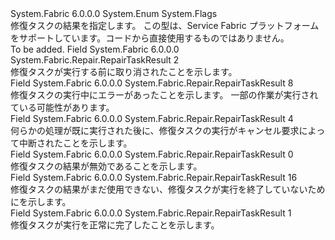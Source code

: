 <Type Name="RepairTaskResult" FullName="System.Fabric.Repair.RepairTaskResult">
  <TypeSignature Language="C#" Value="public enum RepairTaskResult" />
  <TypeSignature Language="ILAsm" Value=".class public auto ansi sealed RepairTaskResult extends System.Enum" />
  <TypeSignature Language="DocId" Value="T:System.Fabric.Repair.RepairTaskResult" />
  <TypeSignature Language="VB.NET" Value="Public Enum RepairTaskResult" />
  <TypeSignature Language="F#" Value="type RepairTaskResult = " />
  <AssemblyInfo>
    <AssemblyName>System.Fabric</AssemblyName>
    <AssemblyVersion>6.0.0.0</AssemblyVersion>
  </AssemblyInfo>
  <Base>
    <BaseTypeName>System.Enum</BaseTypeName>
  </Base>
  <Attributes>
    <Attribute>
      <AttributeName>System.Flags</AttributeName>
    </Attribute>
  </Attributes>
  <Docs>
    <summary>
      <para>修復タスクの結果を指定します。</para>
      <para>この型は、Service Fabric プラットフォームをサポートしています。コードから直接使用するものではありません。</para>
    </summary>
    <remarks>To be added.</remarks>
  </Docs>
  <Members>
    <Member MemberName="Cancelled">
      <MemberSignature Language="C#" Value="Cancelled" />
      <MemberSignature Language="ILAsm" Value=".field public static literal valuetype System.Fabric.Repair.RepairTaskResult Cancelled = int32(2)" />
      <MemberSignature Language="DocId" Value="F:System.Fabric.Repair.RepairTaskResult.Cancelled" />
      <MemberSignature Language="VB.NET" Value="Cancelled" />
      <MemberSignature Language="F#" Value="Cancelled = 2" Usage="System.Fabric.Repair.RepairTaskResult.Cancelled" />
      <MemberType>Field</MemberType>
      <AssemblyInfo>
        <AssemblyName>System.Fabric</AssemblyName>
        <AssemblyVersion>6.0.0.0</AssemblyVersion>
      </AssemblyInfo>
      <ReturnValue>
        <ReturnType>System.Fabric.Repair.RepairTaskResult</ReturnType>
      </ReturnValue>
      <MemberValue>2</MemberValue>
      <Docs>
        <summary>
          <para>修復タスクが実行する前に取り消されたことを示します。</para>
        </summary>
      </Docs>
    </Member>
    <Member MemberName="Failed">
      <MemberSignature Language="C#" Value="Failed" />
      <MemberSignature Language="ILAsm" Value=".field public static literal valuetype System.Fabric.Repair.RepairTaskResult Failed = int32(8)" />
      <MemberSignature Language="DocId" Value="F:System.Fabric.Repair.RepairTaskResult.Failed" />
      <MemberSignature Language="VB.NET" Value="Failed" />
      <MemberSignature Language="F#" Value="Failed = 8" Usage="System.Fabric.Repair.RepairTaskResult.Failed" />
      <MemberType>Field</MemberType>
      <AssemblyInfo>
        <AssemblyName>System.Fabric</AssemblyName>
        <AssemblyVersion>6.0.0.0</AssemblyVersion>
      </AssemblyInfo>
      <ReturnValue>
        <ReturnType>System.Fabric.Repair.RepairTaskResult</ReturnType>
      </ReturnValue>
      <MemberValue>8</MemberValue>
      <Docs>
        <summary>
          <para>修復タスクの実行中にエラーがあったことを示します。 一部の作業が実行されている可能性があります。</para>
        </summary>
      </Docs>
    </Member>
    <Member MemberName="Interrupted">
      <MemberSignature Language="C#" Value="Interrupted" />
      <MemberSignature Language="ILAsm" Value=".field public static literal valuetype System.Fabric.Repair.RepairTaskResult Interrupted = int32(4)" />
      <MemberSignature Language="DocId" Value="F:System.Fabric.Repair.RepairTaskResult.Interrupted" />
      <MemberSignature Language="VB.NET" Value="Interrupted" />
      <MemberSignature Language="F#" Value="Interrupted = 4" Usage="System.Fabric.Repair.RepairTaskResult.Interrupted" />
      <MemberType>Field</MemberType>
      <AssemblyInfo>
        <AssemblyName>System.Fabric</AssemblyName>
        <AssemblyVersion>6.0.0.0</AssemblyVersion>
      </AssemblyInfo>
      <ReturnValue>
        <ReturnType>System.Fabric.Repair.RepairTaskResult</ReturnType>
      </ReturnValue>
      <MemberValue>4</MemberValue>
      <Docs>
        <summary>
          <para>何らかの処理が既に実行された後に、修復タスクの実行がキャンセル要求によって中断されたことを示します。</para>
        </summary>
      </Docs>
    </Member>
    <Member MemberName="Invalid">
      <MemberSignature Language="C#" Value="Invalid" />
      <MemberSignature Language="ILAsm" Value=".field public static literal valuetype System.Fabric.Repair.RepairTaskResult Invalid = int32(0)" />
      <MemberSignature Language="DocId" Value="F:System.Fabric.Repair.RepairTaskResult.Invalid" />
      <MemberSignature Language="VB.NET" Value="Invalid" />
      <MemberSignature Language="F#" Value="Invalid = 0" Usage="System.Fabric.Repair.RepairTaskResult.Invalid" />
      <MemberType>Field</MemberType>
      <AssemblyInfo>
        <AssemblyName>System.Fabric</AssemblyName>
        <AssemblyVersion>6.0.0.0</AssemblyVersion>
      </AssemblyInfo>
      <ReturnValue>
        <ReturnType>System.Fabric.Repair.RepairTaskResult</ReturnType>
      </ReturnValue>
      <MemberValue>0</MemberValue>
      <Docs>
        <summary>
          <para>修復タスクの結果が無効であることを示します。</para>
        </summary>
      </Docs>
    </Member>
    <Member MemberName="Pending">
      <MemberSignature Language="C#" Value="Pending" />
      <MemberSignature Language="ILAsm" Value=".field public static literal valuetype System.Fabric.Repair.RepairTaskResult Pending = int32(16)" />
      <MemberSignature Language="DocId" Value="F:System.Fabric.Repair.RepairTaskResult.Pending" />
      <MemberSignature Language="VB.NET" Value="Pending" />
      <MemberSignature Language="F#" Value="Pending = 16" Usage="System.Fabric.Repair.RepairTaskResult.Pending" />
      <MemberType>Field</MemberType>
      <AssemblyInfo>
        <AssemblyName>System.Fabric</AssemblyName>
        <AssemblyVersion>6.0.0.0</AssemblyVersion>
      </AssemblyInfo>
      <ReturnValue>
        <ReturnType>System.Fabric.Repair.RepairTaskResult</ReturnType>
      </ReturnValue>
      <MemberValue>16</MemberValue>
      <Docs>
        <summary>
          <para>修復タスクの結果がまだ使用できない、修復タスクが実行を終了していないためにを示します。</para>
        </summary>
      </Docs>
    </Member>
    <Member MemberName="Succeeded">
      <MemberSignature Language="C#" Value="Succeeded" />
      <MemberSignature Language="ILAsm" Value=".field public static literal valuetype System.Fabric.Repair.RepairTaskResult Succeeded = int32(1)" />
      <MemberSignature Language="DocId" Value="F:System.Fabric.Repair.RepairTaskResult.Succeeded" />
      <MemberSignature Language="VB.NET" Value="Succeeded" />
      <MemberSignature Language="F#" Value="Succeeded = 1" Usage="System.Fabric.Repair.RepairTaskResult.Succeeded" />
      <MemberType>Field</MemberType>
      <AssemblyInfo>
        <AssemblyName>System.Fabric</AssemblyName>
        <AssemblyVersion>6.0.0.0</AssemblyVersion>
      </AssemblyInfo>
      <ReturnValue>
        <ReturnType>System.Fabric.Repair.RepairTaskResult</ReturnType>
      </ReturnValue>
      <MemberValue>1</MemberValue>
      <Docs>
        <summary>
          <para>修復タスクが実行を正常に完了したことを示します。</para>
        </summary>
      </Docs>
    </Member>
  </Members>
</Type>